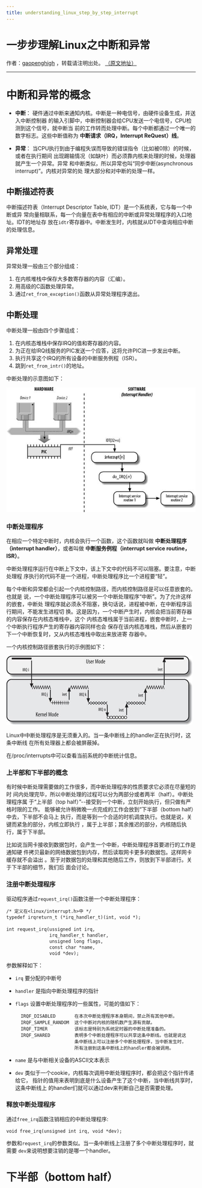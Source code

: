 ```yaml
---
title: understanding_linux_step_by_step_interrupt
---
```


<head>
<link rel='stylesheet' href='/style/github2.css'/>
<meta http-equiv="Content-Type" content="text/html; charset=utf-8" />
</head>

一步步理解Linux之中断和异常
===========================

作者：[gaopenghigh](http://gaopenghigh.github.com)
，转载请注明出处。
[（原文地址）](http://gaopenghigh.github.io/posts/understanding_linux_step_by_step_interrupt.html)

------------------------------------------------

# 中断和异常的概念

* **中断**：
    硬件通过中断来通知内核。中断是一种电信号，由硬件设备生成，并送入中断控制器
    的输入引脚中，中断控制器会给CPU发送一个电信号，CPU检测到这个信号，就中断当
    前的工作转而处理中断。每个中断都通过一个唯一的数字标志。这些中断值称为
    **中断请求（IRQ，Interrupt ReQuest）线**。

* **异常**：
    当CPU执行到由于编程失误而导致的错误指令（比如被0除）的时候，或者在执行期间
    出现踢输情况（如缺叶）而必须靠内核来处理的时候，处理器就产生一个异常。异常
    和中断类似，所以异常也叫“同步中断(asynchronous interrupt)”。内核对异常的处
    理大部分和对中断的处理一样。


## 中断描述符表

中断描述符表（Interrupt Descriptor Table, IDT）是一个系统表，它与每一个中断或异
常向量相联系，每一个向量在表中有相应的中断或异常处理程序的入口地址。IDT的地址存
放在`idtr`寄存器中。中断发生时，内核就从IDT中查询相应中断的处理信息。


## 异常处理

异常处理一般由三个部分组成：


1.  在内核堆栈中保存大多数寄存器的内容（汇编）。
2.  用高级的C函数处理异常。
3.  通过`ret_from_exception()`函数从异常处理程序退出。


## 中断处理

中断处理一般由四个步骤组成：

1.  在内核态堆栈中保存IRQ的值和寄存器的内容。
2.  为正在给IRQ线服务的PIC发送一个应答，这将允许PIC进一步发出中断。
3.  执行共享这个IRQ的所有设备的中断服务例程（ISR）。
4.  跳到`ret_from_intr()`的地址。

中断处理的示意图如下：

![](pictures/understanding_linux_step_by_step_interrupt_interrupt_handling.png)


### 中断处理程序

在相应一个特定中断时，内核会执行一个函数，这个函数就叫做
**中断处理程序（interrupt handler）**，或者叫做
**中断服务例程（interrupt service routine，ISR）**。

中断处理程序运行在中断上下文中，该上下文中的代码不可以阻塞。要注意，中断处理程
序执行的代码不是一个进程，中断处理程序比一个进程要“轻”。

每个中断和异常都会引起一个内核控制路径，而内核控制路径是可以任意嵌套的。也就是
说，一个中断处理程序可以被另一个中断处理程序“中断”。为了允许这样的嵌套，中断处
理程序就必须永不阻塞，换句话说，进程被中断，在中断程序运行期间，不能发生进程切
换。这是因为，一个中断产生时，内核会把当前寄存器的内容保存在内核态堆栈中，这个
内核态堆栈属于当前进程，嵌套中断时，上一个中断执行程序产生的寄存器内容同样也会
保存在该内核态堆栈，然后从嵌套的下一个中断恢复时，又从内核态堆栈中取出来放进寄
存器中。

一个内核控制路径嵌套执行的示例图如下：

![](pictures/understanding_linux_step_by_step_interrupt_nested_excution.png)



Linux中中断处理程序是无须重入的。当一条中断线上的handler正在执行时，这条中断线
在所有处理器上都会被屏蔽掉。

在/proc/interrupts中可以查看当前系统的中断统计信息。

### 上半部和下半部的概念

有时候中断处理需要做的工作很多，而中断处理程序的性质要求它必须在尽量短的时
间内处理完毕，所以中断处理的过程可以分为两部分或者两半（half）。中断处理程序属
于“上半部（top half）”--接受到一个中断，立刻开始执行，但只做有严格时限的工作。
能够被允许稍微晚一点完成的工作会放到“下半部（bottom half）中去，下半部不会马上
执行，而是等到一个合适的时机调度执行。也就是说，关键而紧急的部分，内核立即执行
，属于上半部；其余推迟的部分，内核随后执行，属于下半部。

比如说当网卡接收到数据包时，会产生一个中断，中断处理程序首要进行的工作是通知硬
件拷贝最新的网络数据包到内存，然后读取网卡更多的数据包。这样网卡缓存就不会溢出
。至于对数据包的处理和其他随后工作，则放到下半部进行。关于下半部的细节，我们后
面会讨论。


### 注册中断处理程序

驱动程序通过`request_irq()`函数注册一个中断处理程序：

    /* 定义在<linux/interrupt.h>中 */
    typedef irqreturn_t (*irq_handler_t)(int, void *);

    int request_irq(ussigned int irq,
                    irq_handler_t handler,
                    unsigned long flags,
                    const char *name,
                    void *dev);

参数解释如下：

* `irq` 要分配的中断号
* `handler` 是指向中断处理程序的指针
* `flags` 设置中断处理程序的一些属性，可能的值如下：

        IRQF_DISABLED       在本次中断处理程序本身期间，禁止所有其他中断。
        IRQF_SAMPLE_RANDOM  这个中断对内核的随机数产生源有贡献。
        IRQF_TIMER          该标志是特别为系统定时器的中断处理准备的。
        IRQF_SHARED         表明多个中断处理程序可以共享这条中断线。也就是说这
                            条中断线上可以注册多个中断处理程序，当中断发生时，
                            所有注册到这条中断线上的handler都会被调用。

* `name` 是与中断相关设备的ASCII文本表示
* `dev` 类似于一个cookie，内核每次调用中断处理程序时，都会把这个指针传递给它，
    指针的值用来表明到底是什么设备产生了这个中断，当中断线共享时，这条中断线上
    的handler们就可以通过dev来判断自己是否需要处理。


### 释放中断处理程序

通过`free_irq`函数注销相应的中断处理程序:

    void free_irq(unsigned int irq, void *dev);

参数和`request_irq`的参数类似。当一条中断线上注册了多个中断处理程序时，就需要
`dev`来说明想要注销的是哪一个handler。


# 下半部（bottom half）


